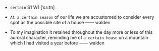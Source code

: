 - `certain` S1 W1 [ˈsɜ:tn]

- `At a certain season` of our life we are accustomed to consider every spot as the possible site of a house —— walden

-  To my imagination it retained throughout the day more or less of this auroral character, reminding me of `a certain house` on a mountain which I had visited a year before —— walden
